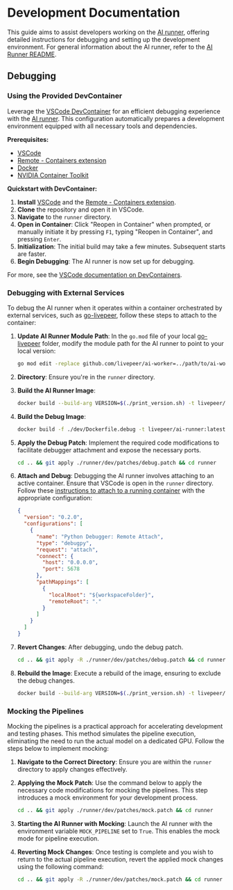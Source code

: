 # Development Documentation

This guide aims to assist developers working on the [AI runner](https://github.com/livepeer/ai-worker/tree/main/runner), offering detailed instructions for debugging and setting up the development environment. For general information about the AI runner, refer to the [AI Runner README](../README.md).

## Debugging

### Using the Provided DevContainer

Leverage the [VSCode DevContainer](https://code.visualstudio.com/docs/remote/containers) for an efficient debugging experience with the [AI runner](https://github.com/livepeer/ai-worker/tree/main/runner). This configuration automatically prepares a development environment equipped with all necessary tools and dependencies.

**Prerequisites:**

- [VSCode](https://code.visualstudio.com/download)
- [Remote - Containers extension](https://marketplace.visualstudio.com/items?itemName=ms-vscode-remote.remote-containers)
- [Docker](https://docs.docker.com/get-docker/)
- [NVIDIA Container Toolkit](https://docs.nvidia.com/datacenter/cloud-native/container-toolkit/latest/install-guide.html)

**Quickstart with DevContainer:**

1. **Install** [VSCode](https://code.visualstudio.com/download) and the [Remote - Containers extension](https://marketplace.visualstudio.com/items?itemName=ms-vscode-remote.remote-containers).
2. **Clone** the repository and open it in VSCode.
3. **Navigate** to the `runner` directory.
4. **Open in Container**: Click "Reopen in Container" when prompted, or manually initiate it by pressing `F1`, typing "Reopen in Container", and pressing `Enter`.
5. **Initialization**: The initial build may take a few minutes. Subsequent starts are faster.
6. **Begin Debugging**: The AI runner is now set up for debugging.

For more, see the [VSCode documentation on DevContainers](https://code.visualstudio.com/docs/devcontainers/containers).

### Debugging with External Services

To debug the AI runner when it operates within a container orchestrated by external services, such as [go-livepeer](https://github.com/livepeer/go-livepeer/tree/ai-video), follow these steps to attach to the container:

1. **Update AI Runner Module Path**: In the `go.mod` file of your local [go-livepeer](https://github.com/livepeer/go-livepeer/tree/ai-video) folder, modify the module path for the AI runner to point to your local version:

   ```bash
   go mod edit -replace github.com/livepeer/ai-worker=../path/to/ai-worker
   ```

2. **Directory**: Ensure you're in the `runner` directory.
3. **Build the AI Runner Image**:

   ```bash
   docker build --build-arg VERSION=$(./print_version.sh) -t livepeer/ai-runner:base .
   ```

4. **Build the Debug Image**:

   ```bash
   docker build -f ./dev/Dockerfile.debug -t livepeer/ai-runner:latest .
   ```

5. **Apply the Debug Patch**: Implement the required code modifications to facilitate debugger attachment and expose the necessary ports.

   ```bash
   cd .. && git apply ./runner/dev/patches/debug.patch && cd runner
   ```

6. **Attach and Debug**: Debugging the AI runner involves attaching to an active container. Ensure that VSCode is open in the `runner` directory. Follow these [instructions to attach to a running container](https://code.visualstudio.com/docs/python/debugging#_command-line-debugging) with the appropriate configuration:

   ```json
   {
     "version": "0.2.0",
     "configurations": [
       {
         "name": "Python Debugger: Remote Attach",
         "type": "debugpy",
         "request": "attach",
         "connect": {
           "host": "0.0.0.0",
           "port": 5678
         },
         "pathMappings": [
           {
             "localRoot": "${workspaceFolder}",
             "remoteRoot": "."
           }
         ]
       }
     ]
   }
   ```

7. **Revert Changes**: After debugging, undo the debug patch.

   ```bash
   cd .. && git apply -R ./runner/dev/patches/debug.patch && cd runner
   ```

8. **Rebuild the Image**: Execute a rebuild of the image, ensuring to exclude the debug changes.

   ```bash
   docker build --build-arg VERSION=$(./print_version.sh) -t livepeer/ai-runner:latest .
   ```

### Mocking the Pipelines

Mocking the pipelines is a practical approach for accelerating development and testing phases. This method simulates the pipeline execution, eliminating the need to run the actual model on a dedicated GPU. Follow the steps below to implement mocking:

1. **Navigate to the Correct Directory**:
   Ensure you are within the `runner` directory to apply changes effectively.

2. **Applying the Mock Patch**:
   Use the command below to apply the necessary code modifications for mocking the pipelines. This step introduces a mock environment for your development process.

   ```bash
   cd .. && git apply ./runner/dev/patches/mock.patch && cd runner
   ```

3. **Starting the AI Runner with Mocking**: Launch the AI runner with the environment variable `MOCK_PIPELINE` set to `True`. This enables the mock mode for pipeline execution.
4. **Reverting Mock Changes**: Once testing is complete and you wish to return to the actual pipeline execution, revert the applied mock changes using the following command:

   ```bash
   cd .. && git apply -R ./runner/dev/patches/mock.patch && cd runner
   ```
